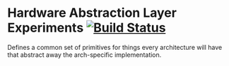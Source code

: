 # Hardware Abstraction Layer Experiments [![Build Status](https://travis-ci.org/hawkw/hal9000.svg?branch=master)](https://travis-ci.org/sos-os/hal9000)

Defines a common set of primitives for things every architecture will have that abstract away the arch-specific implementation.
